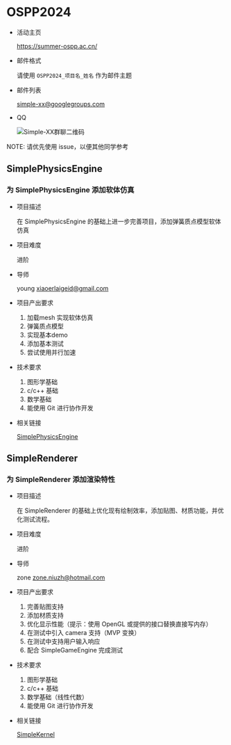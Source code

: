 
# OSPP2024

- 活动主页

    https://summer-ospp.ac.cn/

- 邮件格式

    请使用 `OSPP2024_项目名_姓名` 作为邮件主题

- 邮件列表

    simple-xx@googlegroups.com
    
- QQ

    ![Simple-XX群聊二维码](./.README.assets/Simple-XX群聊二维码.png)

NOTE: 请优先使用 issue，以便其他同学参考


## SimplePhysicsEngine

### 为 SimplePhysicsEngine 添加软体仿真

- 项目描述

    在 SimplePhysicsEngine 的基础上进一步完善项目，添加弹簧质点模型软体仿真
  
- 项目难度

    进阶

- 导师

    young xiaoerlaigeid@gmail.com

- 项目产出要求

    1. 加载mesh 实现软体仿真
    2. 弹簧质点模型
    3. 实现基本demo
    4. 添加基本测试
    5. 尝试使用并行加速

- 技术要求

    1. 图形学基础
    2. c/c++ 基础
    3. 数学基础
    4. 能使用 Git 进行协作开发

- 相关链接

    [SimplePhysicsEngine](https://github.com/Simple-XX/SimplePhysicsEngine)


## SimpleRenderer

### 为 SimpleRenderer 添加渲染特性

- 项目描述

    在 SimpleRenderer 的基础上优化现有绘制效率，添加贴图、材质功能，并优化测试流程。
  
- 项目难度

    进阶

- 导师

    zone zone.niuzh@hotmail.com

- 项目产出要求

    1. 完善贴图支持
    2. 添加材质支持
    3. 优化显示性能（提示：使用 OpenGL 或提供的接口替换直接写内存）
    4. 在测试中引入 camera 支持（MVP 变换）
    5. 在测试中支持用户输入响应
    6. 配合 SimpleGameEngine 完成测试

- 技术要求

    1. 图形学基础
    2. c/c++ 基础
    3. 数学基础（线性代数）
    4. 能使用 Git 进行协作开发
    
- 相关链接

    [SimpleKernel](https://github.com/Simple-XX/SimpleRenderer)
